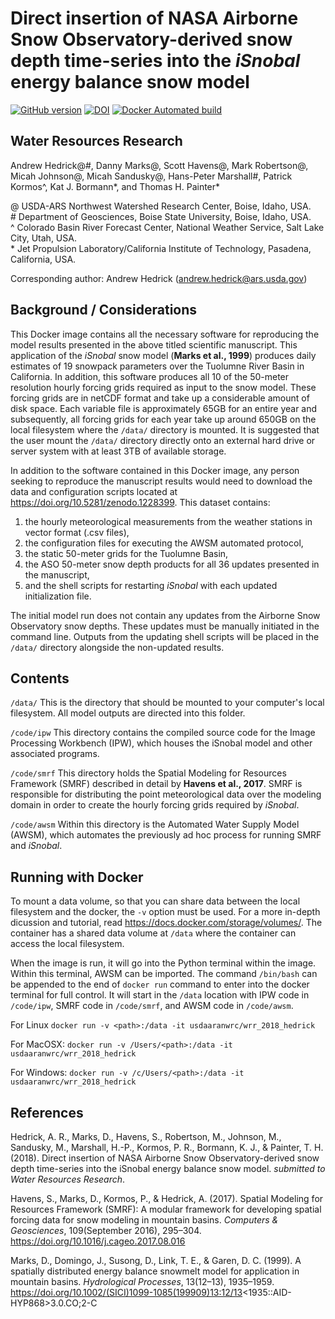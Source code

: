 # Direct insertion of NASA Airborne Snow Observatory-derived snow depth time-series into the _iSnobal_ energy balance snow model

[![GitHub version](https://badge.fury.io/gh/USDA-ARS-NWRC%2FWRR_2018_Hedrick.svg)](https://badge.fury.io/gh/USDA-ARS-NWRC%2FWRR_2018_Hedrick)
[![DOI](https://zenodo.org/badge/DOI/10.5281/zenodo.1343647.svg)](https://doi.org/10.5281/zenodo.1343647)
[![Docker Automated build](https://img.shields.io/docker/automated/usdaarsnwrc/smrf.svg)](https://hub.docker.com/r/usdaarsnwrc/wrr_2018_hedrick/)

## Water Resources Research

Andrew Hedrick@#, Danny Marks@, Scott Havens@, Mark Robertson@, Micah Johnson@, Micah Sandusky@, Hans-Peter Marshall#, Patrick Kormos^, Kat J. Bormann*, and Thomas H. Painter*

@ USDA-ARS Northwest Watershed Research Center, Boise, Idaho, USA. \
\# Department of Geosciences, Boise State University, Boise, Idaho, USA. \
^ Colorado Basin River Forecast Center, National Weather Service, Salt Lake City, Utah, USA. \
\* Jet Propulsion Laboratory/California Institute of Technology, Pasadena, California, USA. 

Corresponding author: Andrew Hedrick (andrew.hedrick@ars.usda.gov)

## Background / Considerations

This Docker image contains all the necessary software for reproducing the model results presented in the above titled scientific manuscript. This application of the _iSnobal_ snow model (__Marks et al., 1999__) produces daily estimates of 19 snowpack parameters over the Tuolumne River Basin in California. In addition, this software produces all 10 of the 50-meter resolution hourly forcing grids required as input to the snow model. These forcing grids are in netCDF format and take up a considerable amount of disk space. Each variable file is approximately 65GB for an entire year and subsequently, all forcing grids for each year take up around 650GB on the local filesystem where the `/data/` directory is mounted. It is suggested that the user mount the `/data/` directory directly onto an external hard drive or server system with at least 3TB of available storage.

In addition to the software contained in this Docker image, any person seeking to reproduce the manuscript results would need to download the data and configuration scripts located at https://doi.org/10.5281/zenodo.1228399. This dataset contains: 

1. the hourly meteorological measurements from the weather stations in vector format (.csv files),
2. the configuration files for executing the AWSM automated protocol,
3. the static 50-meter grids for the Tuolumne Basin,
4. the ASO 50-meter snow depth products for all 36 updates presented in the manuscript,
5. and the shell scripts for restarting _iSnobal_ with each updated initialization file.

The initial model run does not contain any updates from the Airborne Snow Observatory snow depths. These updates must be manually initiated in the command line. Outputs from the updating shell scripts will be placed in the `/data/` directory alongside the non-updated results.

## Contents

`/data/` This is the directory that should be mounted to your computer's local filesystem. All model outputs are directed into this folder.

`/code/ipw` This directory contains the compiled source code for the Image Processing Workbench (IPW), which houses the iSnobal model and other associated programs.

`/code/smrf` This directory holds the Spatial Modeling for Resources Framework (SMRF) described in detail by __Havens et al., 2017__. SMRF is responsible for distributing the point meteorological data over the modeling domain in order to create the hourly forcing grids required by _iSnobal_.

`/code/awsm` Within this directory is the Automated Water Supply Model (AWSM), which automates the previously ad hoc process for running SMRF and _iSnobal_.

## Running with Docker

To mount a data volume, so that you can share data between the local filesystem and the docker, the `-v` option must be used.
For a more in-depth dicussion and tutorial, read https://docs.docker.com/storage/volumes/. The container
has a shared data volume at `/data` where the container can access the local filesystem.

When the image is run, it will go into the Python terminal within the image. Within this terminal, AWSM can be imported. The
command `/bin/bash` can be appended to the end of `docker run` command to enter into the docker terminal for full control. It will start
in the `/data` location with IPW code in `/code/ipw`, SMRF code in `/code/smrf`, and AWSM code in `/code/awsm`.

For Linux
`docker run -v <path>:/data -it usdaaranwrc/wrr_2018_hedrick`

For MacOSX:
`docker run -v /Users/<path>:/data -it usdaaranwrc/wrr_2018_hedrick`

For Windows:
`docker run -v /c/Users/<path>:/data -it usdaaranwrc/wrr_2018_hedrick`

## References

Hedrick, A. R., Marks, D., Havens, S., Robertson, M., Johnson, M., Sandusky, M., Marshall, H.-P., Kormos, P. R., Bormann, K. J., & Painter, T. H. (2018). Direct insertion of NASA Airborne Snow Observatory-derived snow depth time-series into the iSnobal energy balance snow model. _submitted to Water Resources Research_.

Havens, S., Marks, D., Kormos, P., & Hedrick, A. (2017). Spatial Modeling for Resources Framework (SMRF): A modular framework for developing spatial forcing data for snow modeling in mountain basins. _Computers & Geosciences_, 109(September 2016), 295–304. https://doi.org/10.1016/j.cageo.2017.08.016

Marks, D., Domingo, J., Susong, D., Link, T. E., & Garen, D. C. (1999). A spatially distributed energy balance snowmelt model for application in mountain basins. _Hydrological Processes_, 13(12–13), 1935–1959. https://doi.org/10.1002/(SICI)1099-1085(199909)13:12/13<1935::AID-HYP868>3.0.CO;2-C
